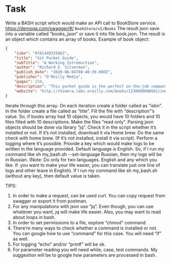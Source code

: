 # Task
Write a BASH script which would make an API call to BookStore service.
https://demoqa.com/swagger/#/
`BookStore/v1/Books`
The result json save into a variable called “books_json” or save it into file book.json.
The result is an object which contains an array of books.
Example of book object:
```json
{
    "isbn": "9781449325862",
    "title": "Git Pocket Guide",
    "subTitle": "A Working Introduction",
    "author": "Richard E. Silverman",
    "publish_date": "2020-06-04T08:48:39.000Z",
    "publisher": "O'Reilly Media",
    "pages": 234,
    "description": "This pocket guide is the perfect on-the-job companion to Git, the distributed version control system. It provides a compact, readable introduction to Git for new users, as well as a reference to common commands and procedures for those of you with Git exp",
    "website": "http://chimera.labs.oreilly.com/books/1230000000561/index.html"
}
```
Iterate through this array. On each iteration create a folder called as “isbn”. In the folder create a file called as “title”. Fill the file with “description”’s value.
So, if books array had 10 objects, you would have 10 folders and 10 files filled with 10 descriptions.  Make the files “read only”.
Parsing json objects should be done via library “jq”. Check it in the script whether it’s installed or not. If it’s not installed, download it via Home brew.
Do the same check with home brew. (If it’s not installed, install it via script). Perform a logging where it’s possible. Provide a key which would make logs to be written in the language provided. Default language is English. So, if I run my command like sh my_bash.sh --set-language Russian, then my logs will be in Russian. (Note: Do only for two languages. English and any which you like. If. you want to make your life easier, you can translate just one line of logs and other leave in English). If I run my command like sh my_bash.sh  (without any key), then default value is taken.

TIPS:
1. In order to make a request, can be used curl. You can copy request from swagger or export it from postman.
2. For any manipulations with json use “jq”. Even though, you can use whatever you want, jq will make life easier. Also, you may want to read about loops in bash.
3. In order to set permissions to a file, explore “chmod” command.
4. There’re many ways to check whether a command is installed or not. You can google how to use “command” for this case. You will need “if” as well.
5. For logging “echo” and/or “printf” will be ok.
6. For parameter reading you will need while, case, test commands. My suggestion will be to google how parameters are processed in bash.